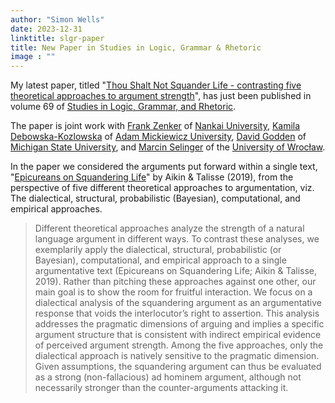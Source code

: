 ```yaml
---
author: "Simon Wells"
date: 2023-12-31
linktitle: slgr-paper
title: New Paper in Studies in Logic, Grammar & Rhetoric
image : ""
---
```


My latest paper, titled "[Thou Shalt Not Squander Life - contrasting five theoretical approaches to argument strength](/publications#zenker_2023_slgrzenker_2023_slgr)", has just been published in volume 69 of [Studies in Logic, Grammar, and Rhetoric](https://sciendo.com/journal/SLGR).

The paper is joint work with [Frank Zenker](https://phil.nankai.edu.cn/enn/2023/0301/c29847a505408/page.htm) of [Nankai University](https://phil.nankai.edu.cn/enn), [Kamila Debowska-Kozlowska](https://anglistyka.amu.edu.pl/en/staff-list/kamila-debowska-kozlowska) of [Adam Mickiewicz University](https://amu.edu.pl/en), [David Godden](http://phl.web3.cal.msu.edu/people/faculty/davidgodden/) of [Michigan State University](https://msu.edu/), and [Marcin Selinger](https://www.klmn.uni.wroc.pl/Pracownicy/dr-hab-Marcin-Selinger) of the [University of Wrocław](https://uwr.edu.pl/en/).


In the paper we considered the arguments put forward within a single text, "[Epicureans on Squandering Life](https://3quarksdaily.com/3quarksdaily/2019/02/epicureans-on-squandering-life.html)" by Aikin & Talisse (2019), from the perspective of five different theoretical approaches to argumentation, viz. The dialectical, structural, probabilistic (Bayesian), computational, and empirical approaches.

> Different theoretical approaches analyze the strength of a natural language argument in different ways. To contrast these analyses, we exemplarily apply the dialectical, structural, probabilistic (or Bayesian), computational, and empirical approach to a single argumentative text (Epicureans on Squandering Life; Aikin & Talisse, 2019). Rather than pitching these approaches against one other, our main goal is to show the room for fruitful interaction. We focus on a dialectical analysis of the squandering argument as an argumentative response that voids the interlocutor’s right to assertion. This analysis addresses the pragmatic dimensions of arguing and implies a specific argument structure that is consistent with indirect empirical evidence of perceived argument strength. Among the five approaches, only the dialectical approach is natively sensitive to the pragmatic dimension. Given assumptions, the squandering argument can thus be evaluated as a strong (non-fallacious) ad hominem argument, although not necessarily stronger than the counter-arguments attacking it.
